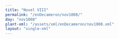 ```yaml
---
title: "Novel VIII"
permalink: "/enDecameron/nov1008/"
day: "nov1008"
plant-xml: "/assets/xml/enDecameron/nov1008.xml"
layout: "single-xml"
---
```

